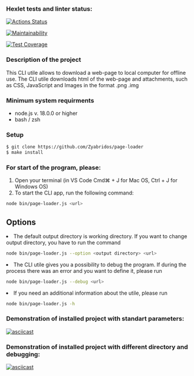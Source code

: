 ### Hexlet tests and linter status:
[![Actions Status](https://github.com/Zyabridos/fullstack-javascript-project-4/actions/workflows/hexlet-check.yml/badge.svg)](https://github.com/Zyabridos/fullstack-javascript-project-4/actions)

[![Maintainability](https://api.codeclimate.com/v1/badges/8f6ef9f2ab6b7a9a4403/maintainability)](https://codeclimate.com/github/Zyabridos/fullstack-javascript-project-4/maintainability)

[![Test Coverage](https://api.codeclimate.com/v1/badges/8f6ef9f2ab6b7a9a4403/test_coverage)](https://codeclimate.com/github/Zyabridos/fullstack-javascript-project-4/test_coverage)

### Description of the project
This CLI utile allows to download a web-page to local computer for offline use. The CLI utile downloads html of the web-page and attachments, such as CSS, JavaScript and Images in the format .png .img

### Minimum system requirments
- node.js v. 18.0.0 or higher
- bash / zsh

### Setup
```bash
$ git clone https://github.com/Zyabridos/page-loader
$ make install
```

### For start of the program, please:
1. Open  your terminal (in VS Code Cmd⌘ + J for Mac OS, Ctrl + J for Windows OS)
2. To start the CLI app, run the following command:
```bash
node bin/page-loader.js <url>
```

## Options

<li>The default output directory is working directory. If you want to change output directory, you have to run the command </li>

```bash
node bin/page-loader.js --option <output directory> <url>
```

<li>The CLI utile gives you a possibility to debug the program. If during the process there was an error and you want to define it, please run </li>

```bash
node bin/page-loader.js --debug <url>
```
<li>If you need an additional information about the utile, please run </li>

```bash
node bin/page-loader.js -h
```

### Demonstration of installed project with standart parameters:
[![asciicast](https://asciinema.org/a/pfSoJ2mvXWfxHYwEjv4mTZkTv.svg)](https://asciinema.org/a/pfSoJ2mvXWfxHYwEjv4mTZkTv)

### Demonstration of installed project with different directory and debugging: 
[![asciicast](https://asciinema.org/a/72WZiLHokJ8lTuPQCVhEewopq.svg)](https://asciinema.org/a/72WZiLHokJ8lTuPQCVhEewopq)
